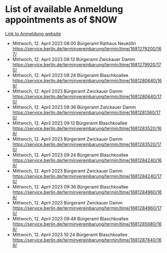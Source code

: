 # List of available Anmeldung appointments as of $NOW
[Link to Anmeldung website](https://service.berlin.de/terminvereinbarung/termin/tag.php?termin=1&anliegen[]=120686&dienstleisterlist=122210,122217,327316,122219,327312,122227,327314,122231,327346,122243,327348,122254,122252,329742,122260,329745,122262,329748,122271,327278,122273,327274,122277,327276,330436,122280,327294,122282,327290,122284,327292,122291,327270,122285,327266,122286,327264,122296,327268,150230,329760,122297,327286,122294,327284,122312,329763,122314,329775,122304,327330,122311,327334,122309,327332,317869,122281,327352,122279,329772,122283,122276,327324,122274,327326,122267,329766,122246,327318,122251,327320,122257,327322,122208,327298,122226,327300&herkunft=http%3A%2F%2Fservice.berlin.de%2Fdienstleistung%2F120686%2F)
- Mittwoch, 12. April 2023 08:00 Bürgeramt Rathaus Neukölln https://service.berlin.de/terminvereinbarung/termin/time/1681279200/167/
- Mittwoch, 12. April 2023 08:12 Bürgeramt Zwickauer Damm https://service.berlin.de/terminvereinbarung/termin/time/1681279920/170/
- Mittwoch, 12. April 2023 08:24 Bürgeramt Blaschkoallee https://service.berlin.de/terminvereinbarung/termin/time/1681280640/169/
- Mittwoch, 12. April 2023  Bürgeramt Zwickauer Damm https://service.berlin.de/terminvereinbarung/termin/time/1681280640/170/
- Mittwoch, 12. April 2023 08:36 Bürgeramt Zwickauer Damm https://service.berlin.de/terminvereinbarung/termin/time/1681281360/170/
- Mittwoch, 12. April 2023 09:12 Bürgeramt Blaschkoallee https://service.berlin.de/terminvereinbarung/termin/time/1681283520/169/
- Mittwoch, 12. April 2023  Bürgeramt Zwickauer Damm https://service.berlin.de/terminvereinbarung/termin/time/1681283520/170/
- Mittwoch, 12. April 2023 09:24 Bürgeramt Blaschkoallee https://service.berlin.de/terminvereinbarung/termin/time/1681284240/169/
- Mittwoch, 12. April 2023  Bürgeramt Zwickauer Damm https://service.berlin.de/terminvereinbarung/termin/time/1681284240/170/
- Mittwoch, 12. April 2023 09:36 Bürgeramt Blaschkoallee https://service.berlin.de/terminvereinbarung/termin/time/1681284960/169/
- Mittwoch, 12. April 2023  Bürgeramt Zwickauer Damm https://service.berlin.de/terminvereinbarung/termin/time/1681284960/170/
- Mittwoch, 12. April 2023 09:48 Bürgeramt Blaschkoallee https://service.berlin.de/terminvereinbarung/termin/time/1681285680/169/
- Mittwoch, 12. April 2023 10:24 Bürgeramt Blaschkoallee https://service.berlin.de/terminvereinbarung/termin/time/1681287840/169/
